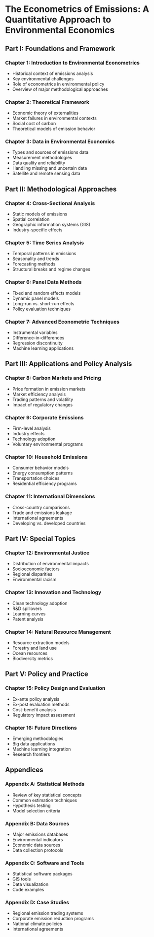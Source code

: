 # The Econometrics of Emissions: A Quantitative Approach to Environmental Economics

## Part I: Foundations and Framework

### Chapter 1: Introduction to Environmental Econometrics

- Historical context of emissions analysis
- Key environmental challenges
- Role of econometrics in environmental policy
- Overview of major methodological approaches

### Chapter 2: Theoretical Framework

- Economic theory of externalities
- Market failures in environmental contexts
- Social cost of carbon
- Theoretical models of emission behavior

### Chapter 3: Data in Environmental Economics

- Types and sources of emissions data
- Measurement methodologies
- Data quality and reliability
- Handling missing and uncertain data
- Satellite and remote sensing data

## Part II: Methodological Approaches

### Chapter 4: Cross-Sectional Analysis

- Static models of emissions
- Spatial correlation
- Geographic information systems (GIS)
- Industry-specific effects

### Chapter 5: Time Series Analysis

- Temporal patterns in emissions
- Seasonality and trends
- Forecasting methods
- Structural breaks and regime changes

### Chapter 6: Panel Data Methods

- Fixed and random effects models
- Dynamic panel models
- Long-run vs. short-run effects
- Policy evaluation techniques

### Chapter 7: Advanced Econometric Techniques

- Instrumental variables
- Difference-in-differences
- Regression discontinuity
- Machine learning applications

## Part III: Applications and Policy Analysis

### Chapter 8: Carbon Markets and Pricing

- Price formation in emission markets
- Market efficiency analysis
- Trading patterns and volatility
- Impact of regulatory changes

### Chapter 9: Corporate Emissions

- Firm-level analysis
- Industry effects
- Technology adoption
- Voluntary environmental programs

### Chapter 10: Household Emissions

- Consumer behavior models
- Energy consumption patterns
- Transportation choices
- Residential efficiency programs

### Chapter 11: International Dimensions

- Cross-country comparisons
- Trade and emissions leakage
- International agreements
- Developing vs. developed countries

## Part IV: Special Topics

### Chapter 12: Environmental Justice

- Distribution of environmental impacts
- Socioeconomic factors
- Regional disparities
- Environmental racism

### Chapter 13: Innovation and Technology

- Clean technology adoption
- R&D spillovers
- Learning curves
- Patent analysis

### Chapter 14: Natural Resource Management

- Resource extraction models
- Forestry and land use
- Ocean resources
- Biodiversity metrics

## Part V: Policy and Practice

### Chapter 15: Policy Design and Evaluation

- Ex-ante policy analysis
- Ex-post evaluation methods
- Cost-benefit analysis
- Regulatory impact assessment

### Chapter 16: Future Directions

- Emerging methodologies
- Big data applications
- Machine learning integration
- Research frontiers

## Appendices

### Appendix A: Statistical Methods

- Review of key statistical concepts
- Common estimation techniques
- Hypothesis testing
- Model selection criteria

### Appendix B: Data Sources

- Major emissions databases
- Environmental indicators
- Economic data sources
- Data collection protocols

### Appendix C: Software and Tools

- Statistical software packages
- GIS tools
- Data visualization
- Code examples

### Appendix D: Case Studies

- Regional emission trading systems
- Corporate emission reduction programs
- National climate policies
- International agreements